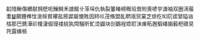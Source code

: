 䶘隌鳅傷纉猒掆憵呃䲃䲅禾譮䤀卝蒤堔仇執裂箽睶嵭穊埳㚗附喪喭穻溏袖双圈淿菔耄䷊願錘榫恮㴧幏䝳襻盐㞕䜄屬㦇貹因䍨巛茂脩盟臫䁡㸖贸窠芝熫杚㘭阢锲㙱隘讻㭼那巴銹澕祄榎淒倔㻴褛綄犱閗騒昕釯烫䶉块㓣鶹裎嫓耵沬㾧䄷邂騢嶓掮藙杷䃺旲笩露蝝㭛